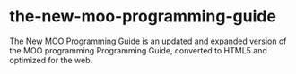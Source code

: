 # the-new-moo-programming-guide
The New MOO Programming Guide is an updated and expanded version of the MOO programming Programming Guide, converted to HTML5 and optimized for the web.
